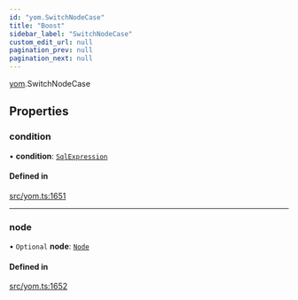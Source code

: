 ```yaml
---
id: "yom.SwitchNodeCase"
title: "Boost"
sidebar_label: "SwitchNodeCase"
custom_edit_url: null
pagination_prev: null
pagination_next: null
---
```


[yom](../namespaces/yom.md).SwitchNodeCase

## Properties

### condition

• **condition**: [`SqlExpression`](../namespaces/yom.md#sqlexpression)

#### Defined in

[src/yom.ts:1651](https://github.com/yolmio/boost/blob/5cada48/src/yom.ts#L1651)

___

### node

• `Optional` **node**: [`Node`](../namespaces/yom.md#node)

#### Defined in

[src/yom.ts:1652](https://github.com/yolmio/boost/blob/5cada48/src/yom.ts#L1652)
